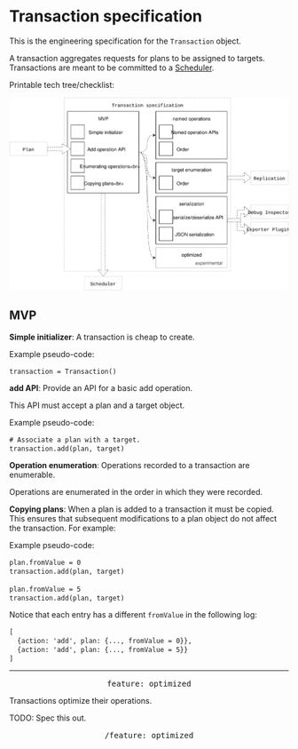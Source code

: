 # Transaction specification

This is the engineering specification for the `Transaction` object.

A transaction aggregates requests for plans to be assigned to targets. Transactions are meant to be committed to a [Scheduler](scheduler.md).

Printable tech tree/checklist:

![](../../_assets/TransactionTechTree.svg)

## MVP

**Simple initializer**: A transaction is cheap to create.

Example pseudo-code:

    transaction = Transaction()

**add API**: Provide an API for a basic add operation.

This API must accept a plan and a target object.

Example pseudo-code:

    # Associate a plan with a target.
    transaction.add(plan, target)

**Operation enumeration**: Operations recorded to a transaction are enumerable.

Operations are enumerated in the order in which they were recorded.

**Copying plans**: When a plan is added to a transaction it must be copied. This ensures that subsequent modifications to a plan object do not affect the transaction. For example:

Example pseudo-code:

    plan.fromValue = 0
    transaction.add(plan, target)
    
    plan.fromValue = 5
    transaction.add(plan, target)

Notice that each entry has a different `fromValue` in the following log:

    [
      {action: 'add', plan: {..., fromValue = 0}}, 
      {action: 'add', plan: {..., fromValue = 5}}
    ]

---

<p style="text-align:center"><tt>feature: optimized</tt></p>

Transactions optimize their operations.

TODO: Spec this out.

<p style="text-align:center"><tt>/feature: optimized</tt></p>
